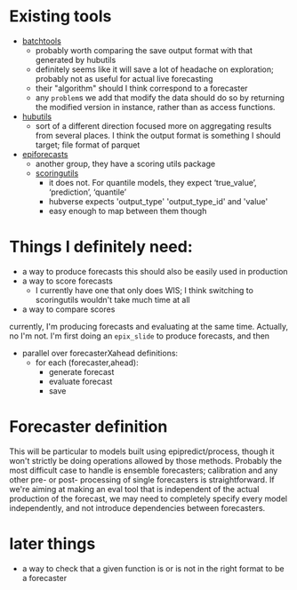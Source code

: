 # Existing tools

- [batchtools](https://mllg.github.io/batchtools/)
  - probably worth comparing the save output format with that generated by hubutils
  - definitely seems like it will save a lot of headache on exploration; probably not as useful for actual live forecasting
  - their "algorithm" should I think correspond to a forecaster
  - any `problem`s we add that modify the data should do so by returning the modified version in instance, rather than as access functions.
- [hubutils](https://infectious-disease-modeling-hubs.github.io/hubUtils/index.html)
  - sort of a different direction focused more on aggregating results from several places. I think the output format is something I should target; file format of parquet
- [epiforecasts](https://github.com/epiforecasts)
  - another group, they have a scoring utils package
  - [scoringutils](https://epiforecasts.io/scoringutils/)
    - it does not. For quantile models, they expect ‘true_value’, ‘prediction’, ‘quantile’
    - hubverse expects 'output_type' 'output_type_id' and 'value'
    - easy enough to map between them though

# Things I definitely need:

- a way to produce forecasts
  this should also be easily used in production
- a way to score forecasts
  - I currently have one that only does WIS; I think switching to scoringutils wouldn't take much time at all
- a way to compare scores

currently, I'm producing forecasts and evaluating at the same time. Actually, no I'm not. I'm first doing an `epix_slide` to produce forecasts, and then

- parallel over forecasterXahead definitions:
  - for each (forecaster,ahead):
    - generate forecast
    - evaluate forecast
    - save

# Forecaster definition

This will be particular to models built using epipredict/process, though it won't strictly be doing operations allowed by those methods.
Probably the most difficult case to handle is ensemble forecasters; calibration and any other pre- or post- processing of single forecasters is straightforward.
If we're aiming at making an eval tool that is independent of the actual production of the forecast, we may need to completely specify every model independently, and not introduce dependencies between forecasters.
# later things
- a way to check that a given function is or is not in the right format to be a forecaster
